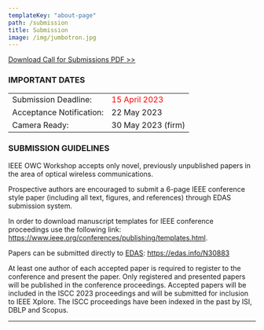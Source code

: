 ```yaml
---
templateKey: "about-page"
path: /submission
title: Submission
image: /img/jumbotron.jpg
---
```


[Download Call for Submissions PDF >>](OWC-Workshop-CFP_IEEE_ISCC2023_0327.pdf)

### IMPORTANT DATES

|                          |                                                 |
| ------------------------ | ----------------------------------------------- |
| Submission Deadline:     | <span style="color: red; ">15 April 2023</span> |
| Acceptance Notification: | 22 May 2023                                     |
| Camera Ready:            | 30 May 2023 (firm)                              |

### SUBMISSION GUIDELINES

IEEE OWC Workshop accepts only novel, previously unpublished papers in the area of optical wireless communications.

Prospective authors are encouraged to submit a 6-page IEEE conference style paper (including all text, figures, and references) through EDAS submission system.

In order to download manuscript templates for IEEE conference proceedings use the following link: https://www.ieee.org/conferences/publishing/templates.html. 

Papers can be submitted directly to [EDAS](https://edas.info/N30883): https://edas.info/N30883

At least one author of each accepted paper is required to register to the conference and present the paper. 
Only registered and presented papers will be published in the conference proceedings. 
Accepted papers will be included in the ISCC 2023 proceedings and will be submitted for inclusion to IEEE Xplore. 
The ISCC proceedings have been indexed in the past by ISI, DBLP and Scopus. 

---

